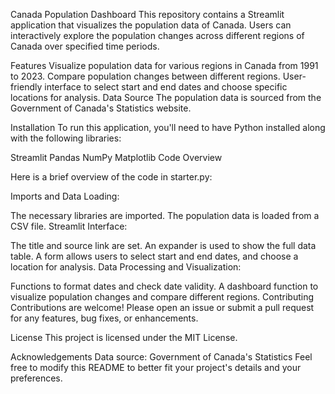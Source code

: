 
Canada Population Dashboard
This repository contains a Streamlit application that visualizes the population data of Canada. Users can interactively explore the population changes across different regions of Canada over specified time periods.

Features
Visualize population data for various regions in Canada from 1991 to 2023.
Compare population changes between different regions.
User-friendly interface to select start and end dates and choose specific locations for analysis.
Data Source
The population data is sourced from the Government of Canada's Statistics website.

Installation
To run this application, you'll need to have Python installed along with the following libraries:

Streamlit
Pandas
NumPy
Matplotlib
Code Overview

Here is a brief overview of the code in starter.py:

Imports and Data Loading:

The necessary libraries are imported.
The population data is loaded from a CSV file.
Streamlit Interface:

The title and source link are set.
An expander is used to show the full data table.
A form allows users to select start and end dates, and choose a location for analysis.
Data Processing and Visualization:

Functions to format dates and check date validity.
A dashboard function to visualize population changes and compare different regions.
Contributing
Contributions are welcome! Please open an issue or submit a pull request for any features, bug fixes, or enhancements.

License
This project is licensed under the MIT License.

Acknowledgements
Data source: Government of Canada's Statistics
Feel free to modify this README to better fit your project's details and your preferences.


